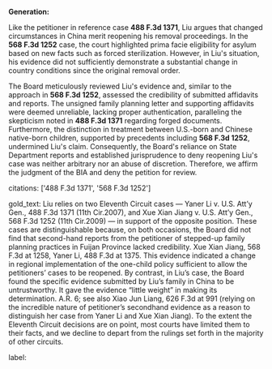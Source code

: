 **Generation:**

Like the petitioner in reference case **488 F.3d 1371**, Liu argues that changed circumstances in China merit reopening his removal proceedings. In the **568 F.3d 1252** case, the court highlighted prima facie eligibility for asylum based on new facts such as forced sterilization. However, in Liu's situation, his evidence did not sufficiently demonstrate a substantial change in country conditions since the original removal order.

The Board meticulously reviewed Liu's evidence and, similar to the approach in **568 F.3d 1252**, assessed the credibility of submitted affidavits and reports. The unsigned family planning letter and supporting affidavits were deemed unreliable, lacking proper authentication, paralleling the skepticism noted in **488 F.3d 1371** regarding forged documents. Furthermore, the distinction in treatment between U.S.-born and Chinese native-born children, supported by precedents including **568 F.3d 1252**, undermined Liu's claim. Consequently, the Board's reliance on State Department reports and established jurisprudence to deny reopening Liu's case was neither arbitrary nor an abuse of discretion. Therefore, we affirm the judgment of the BIA and deny the petition for review.

citations: ['488 F.3d 1371', '568 F.3d 1252']

gold_text: Liu relies on two Eleventh Circuit cases — Yaner Li v. U.S. Att’y Gen., 488 F.3d 1371 (11th Cir.2007), and Xue Xian Jiang v. U.S. Att’y Gen., 568 F.3d 1252 (11th Cir.2009) — in support of the opposite position. These cases are distinguishable because, on both occasions, the Board did not find that second-hand reports from the petitioner of stepped-up family planning practices in Fuijan Province lacked credibility. Xue Xian Jiang, 568 F.3d at 1258, Yaner Li, 488 F.3d at 1375. This evidence indicated a change in regional implementation of the one-child policy sufficient to allow the petitioners’ cases to be reopened. By contrast, in Liu’s case, the Board found the specific evidence submitted by Liu’s family in China to be untrustworthy. It gave the evidence “little weight” in making its determination. A.R. 6; see also Xiao Jun Liang, 626 F.3d at 991 (relying on the incredible nature of petitioner’s secondhand evidence as a reason to distinguish her case from Yaner Li and Xue Xian Jiang). To the extent the Eleventh Circuit decisions are on point, most courts have limited them to their facts, and we decline to depart from the rulings set forth in the majority of other circuits.

label: 